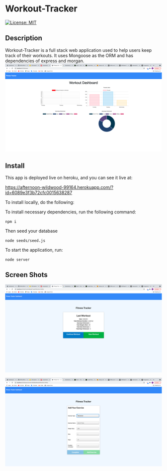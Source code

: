 # Workout-Tracker
[![License: MIT](https://img.shields.io/badge/License-MIT-yellow.svg)](https://opensource.org/licenses/MIT)

## Description

Workout-Tracker is a full stack web application used to help users keep track of their workouts. It uses Mongoose as the ORM and has dependencies of express and morgan. 
![image](https://github.com/Millmr/Workout-Tracker/blob/main/images/Workout%20Tracker%20Dashboard.png)

## Install

This app is deployed live on heroku, and you can see it live at:

https://afternoon-wildwood-99164.herokuapp.com/?id=6089e3f3b72cfc0015638287

To install locally, do the following:

To install necessary dependencies, run the following command:

```
npm i
```
Then seed your database
```
node seeds/seed.js
```
To start the application, run:
```
node server
```

## Screen Shots

![image](https://github.com/Millmr/Workout-Tracker/blob/main/images/Workout%20Tracker%20Home.png)

![image](https://github.com/Millmr/Workout-Tracker/blob/main/images/Exercise.png)
